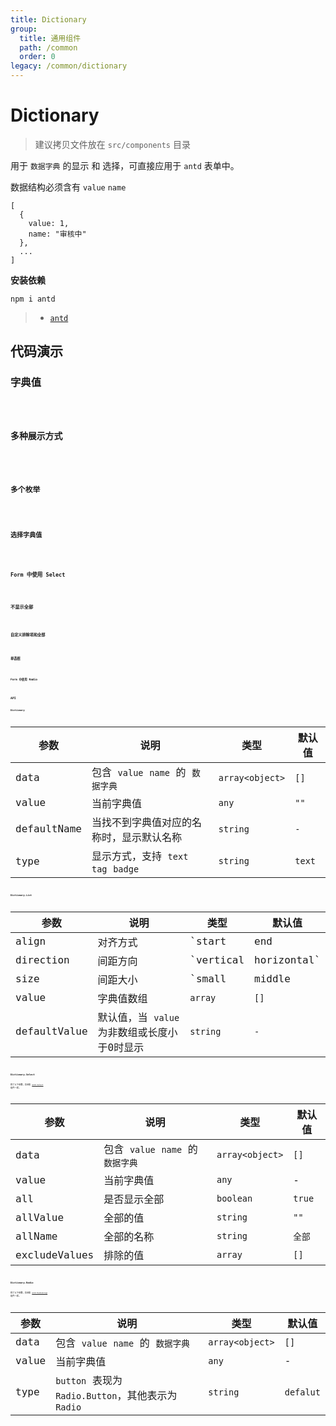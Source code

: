 ```yaml
---
title: Dictionary
group:
  title: 通用组件
  path: /common
  order: 0
legacy: /common/dictionary
---
```


# Dictionary

> 建议拷贝文件放在 `src/components` 目录

用于 `数据字典` 的显示 和 选择，可直接应用于 `antd` 表单中。

数据结构必须含有 `value` `name`

```
[
  {
    value: 1,
    name: "审核中"
  },
  ...
]
```

**安装依赖**

```
npm i antd
```

> - [`antd`](https://ant.design/components/popover-cn/)

## 代码演示

### 字典值

<code src="./demo/Demo1.jsx" />

### 多种展示方式

<code src="./demo/Demo1.1.jsx" />

### 多个枚举

<code src="./demo/Demo1.2.jsx" />

### 选择字典值

<code src="./demo/Demo2.jsx" />

### Form 中使用 Select

<code src="./demo/Demo3.jsx" />

### 不显示全部

<code src="./demo/Demo4.jsx" />

### 自定义排除项和全部

<code src="./demo/Demo5.jsx" />

### 单选框

<code src="./demo/Demo6.jsx" />

### Form 中使用 Radio

<code src="./demo/Demo7.jsx" />

## API

### Dictionary

参数 | 说明 | 类型 | 默认值 |
------------- | ------------- | ------------- | ------------- |
data  | 包含 `value` `name` 的 `数据字典` | `array<object>` | `[]` |
value  | 当前字典值 | `any` | `""` |
defaultName  | 当找不到字典值对应的名称时，显示默认名称 | `string` | `-` |
type  | 显示方式，支持 `text` `tag` `badge` | `string` | `text` |

### Dictionary.List

参数 | 说明 | 类型 | 默认值 |
------------- | ------------- | ------------- | ------------- |
align  | 对齐方式 | `start | end |center | baseline` | - |
direction  | 间距方向 | `vertical | horizontal` | `horizontal` |
size  | 间距大小 | `small | middle | large | number` | `small` |
value  | 字典值数组 | `array` | `[]` |
defaultValue  | 默认值，当 `value` 为非数组或长度小于0时显示 | `string` | `-` |

### Dictionary.Select

除了以下参数，其余和 [`antd Select`](https://ant.design/components/select-cn/) 组件一样。

参数 | 说明 | 类型 | 默认值 |
------------- | ------------- | ------------- | ------------- |
data  | 包含 `value` `name` 的 `数据字典` | `array<object>` | `[]` |
value  | 当前字典值 | `any` | - |
all  | 是否显示全部  | `boolean` | `true` |
allValue | 全部的值 | `string` | `""` |
allName | 全部的名称 | `string` | `全部` |
excludeValues | 排除的值 | `array` | `[]` |

### Dictionary.Radio

除了以下参数，其余和 [`antd RadioGroup`](https://ant.design/components/radio-cn/#RadioGroup) 组件一样。

参数 | 说明 | 类型 | 默认值 |
------------- | ------------- | ------------- | ------------- |
data  | 包含 `value` `name` 的 `数据字典` | `array<object>` | `[]` |
value  | 当前字典值 | `any` | - |
type  | `button` 表现为 `Radio.Button`，其他表示为 `Radio`  | `string` | `defalut` |
